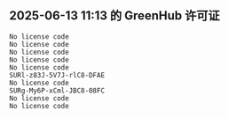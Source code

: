 ## 2025-06-13 11:13 的 GreenHub 许可证
```
No license code
No license code
No license code
No license code
No license code
SURl-z83J-5V7J-rlC8-DFAE
No license code
SURg-My6P-xCml-JBC8-08FC
No license code
No license code
```
